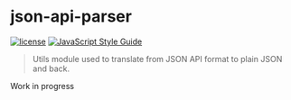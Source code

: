 # json-api-parser
[![license](https://img.shields.io/github/license/bluecco/json-api-parser.svg)](https://github.com/bluecco/json-api-parser/blob/master/LICENSE)
[![JavaScript Style Guide](https://img.shields.io/badge/code_style-standard-brightgreen.svg)](https://standardjs.com)
> Utils module used to translate from JSON API format to plain JSON and back.

Work in progress

